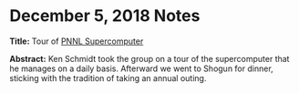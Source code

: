 # December 5, 2018 Notes

**Title:** Tour of [PNNL Supercomputer](https://www.emsl.pnl.gov/emslweb/instruments/computing-cascade-atipa-1440-intel-xeon-phi-node-fdr-infiniband-linux-cluster)

**Abstract:** Ken Schmidt took the group on a tour of the supercomputer that he manages on a daily basis. Afterward we went to Shogun for dinner, sticking with the tradition of taking an annual outing.

